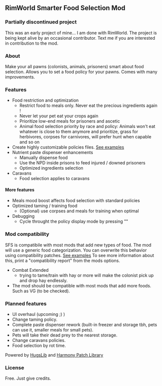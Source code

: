 ## RimWorld Smarter Food Selection Mod 

### Partially discontinued project

This was an early project of mine...
I am done with RimWorld. The project is being kept alive by an occasional contributor.
Text me if you are interested in contribution to the mod.

### About

Make your all pawns (colonists, animals, prisoners) smart about food selection.
Allows you to set a food policy for your pawns.
Comes with many improvements.

### Features

* Food restriction and optimization
  * Restrict food to meals only. Never eat the precious ingredients again !
  * Never let your pet eat your crops again
  * Prioritize low-end meals for prisoners and ascetic
  * Animal food selection priority by race and policy: Animals won't eat whatever is close to them anymore and prioritize, grass for herbivores, corpses for carnivores, will prefer hunt when capable and so on
 * Create highly customizable policies files. <a href="Mods/WM%20Smarter%20Food%20Selection/Defs/Policies">See examples</a>
* Nutrient paste dispenser enhancements
  * Manually dispense food
  * Use the NPD inside prisons to feed injured / downed prisoners
  * Optimized ingredients selection
* Caravans
  * Food selection applies to caravans
#### More features
* Meals mood boost affects food selection with standard policies
* Optimized taming / training food
  * (Optional) use corpses and meals for training when optimal
* Debugging
  * Cycle throught the policy display mode by pressing "\"

### Mod compatibility

SFS is compatibile with most mods that add new types of food.
The mod will use a generic food categorization. You can overwrite this behavior using compatibility patches. 
<a href="Mods/WM%20Smarter%20Food%20Selection/Defs/CompatibilityPatches">See examples</a>
To see more information about this, print a "compatibility report" from the mods options.
* Combat Extended
  * trying to tame/train with hay or more will make the colonist pick up and drop hay endlessly.
* The mod should be compatible with most mods that add more foods. Such as VG (to be checked).

### Planned features
* UI overhaul (upcoming ;) )
* Change taming policy.
* Complete paste dispenser rework (built-in freezer and storage tbh, pets can use it, smaller meals for small pets).
* Pets will take their dead prey to the nearest storage.
* Change caravans policies.
* Food selection by rot time.

Powered by [HugsLib](https://github.com/UnlimitedHugs/RimworldHugsLib) and [Harmony Patch Library](https://github.com/pardeike/Harmony)

### License

Free. Just give credits.
